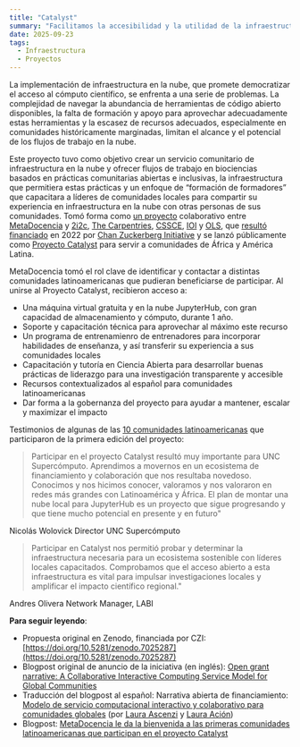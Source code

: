 ```yaml
---
title: "Catalyst"
summary: "Facilitamos la accesibilidad y la utilidad de la infraestructura en la nube para comunidades globales."
date: 2025-09-23
tags:
  - Infraestructura
  - Proyectos
---
```


La implementación de infraestructura en la nube, que promete democratizar el acceso al cómputo científico, se enfrenta a una serie de problemas. La complejidad de navegar la abundancia de herramientas de código abierto disponibles, la falta de formación y apoyo para aprovechar adecuadamente estas herramientas y la escasez de recursos adecuados, especialmente en comunidades históricamente marginadas, limitan el alcance y el potencial de los flujos de trabajo en la nube.

Este proyecto tuvo como objetivo crear un servicio comunitario de infraestructura en la nube y ofrecer flujos de trabajo en biociencias basados en prácticas comunitarias abiertas e inclusivas, la infraestructura que permitiera estas prácticas y un enfoque de “formación de formadores” que capacitara a líderes de comunidades locales para compartir su experiencia en infraestructura en la nube con otras personas de sus comunidades. Tomó forma como [un proyecto](https://doi.org/10.5281/zenodo.7025287) colaborativo entre [MetaDocencia](https://www.metadocencia.org/) y [2i2c](https://2i2c.org/), [The Carpentries](https://carpentries.org/about-us/), [CSSCE](https://www.cscce.org/), [IOI](https://investinopen.org/) y [OLS](https://we-are-ols.org/), que [resultó financiado](https://www.metadocencia.org/post/infraestructura-nube/) en 2022 por [Chan Zuckerberg Initiative](https://chanzuckerberg.com/) y se lanzó públicamente como [Proyecto Catalyst](https://catalystproject.cloud/) para servir a comunidades de África y América Latina.

MetaDocencia tomó el rol clave de identificar y contactar a distintas comunidades latinoamericanas que pudieran beneficiarse de participar. Al unirse al Proyecto Catalyst, recibieron acceso a:
* Una máquina virtual gratuita y en la nube JupyterHub, con gran capacidad de almacenamiento y cómputo, durante 1 año.
* Soporte y capacitación técnica para aprovechar al máximo este recurso
* Un programa de entrenamienro de entrenadores para incorporar habilidades de enseñanza, y así transferir su experiencia a sus comunidades locales
* Capacitación y tutoría en Ciencia Abierta para desarrollar buenas prácticas de liderazgo para una investigación transparente y accesible
* Recursos contextualizados al español para comunidades latinoamericanas
* Dar forma a la gobernanza del proyecto para ayudar a mantener, escalar y maximizar el impacto

Testimonios de algunas de las [10 comunidades latinoamericanas](https://catalystproject.cloud/current-community-partners.html#latin-america) que participaron de la primera edición del proyecto:
> Participar en el proyecto Catalyst resultó muy importante para UNC Supercómputo. Aprendimos a movernos en un ecosistema de financiamiento y colaboración que nos resultaba novedoso. Conocimos y nos hicimos conocer, valoramos y nos valoraron en redes más grandes con Latinoamérica y África. El plan de montar una nube local para JupyterHub es un proyecto que sigue progresando y que tiene mucho potencial en presente y en futuro"

Nicolás Wolovick
Director UNC Supercómputo

> Participar en Catalyst nos permitió probar y determinar la infraestructura necesaria para un ecosistema sostenible con líderes locales capacitados. Comprobamos que el acceso abierto a esta infraestructura es vital para impulsar investigaciones locales y amplificar el impacto científico regional."

Andres Olivera
Network Manager, LABI

**Para seguir leyendo**:
* Propuesta original en Zenodo, financiada por CZI: [https://doi.org/10.5281/zenodo.7025287](https://doi.org/10.5281/zenodo.7025287)
* Blogpost original de anuncio de la iniciativa (en inglés): [Open grant narrative: A Collaborative Interactive Computing Service Model for Global Communities](https://2i2c.org/blog/2022/czi-global-communities-proposal/) 
* Traducción del blogpost al español: Narrativa abierta de financiamiento: [Modelo de servicio computacional interactivo y colaborativo para comunidades globales](https://www.metadocencia.org/post/narrativafinanciamiento/) (por [Laura Ascenzi](https://www.metadocencia.org/authors/laurel/) y [Laura Ación](https://www.metadocencia.org/authors/lacion/))
* Blogpost: [MetaDocencia le da la bienvenida a las primeras comunidades latinoamericanas que participan en el proyecto Catalyst](https://www.metadocencia.org/post/20231215-comunidadescatalyst/)

